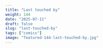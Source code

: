 ```yaml
---
title: "Last touched by"
weight: 144
date: "2025-07-11"
draft: false
slug: "last-touched-by"
tags: ["comics"]
image: "featured-144-last-touched-by.jpg"
---
```

